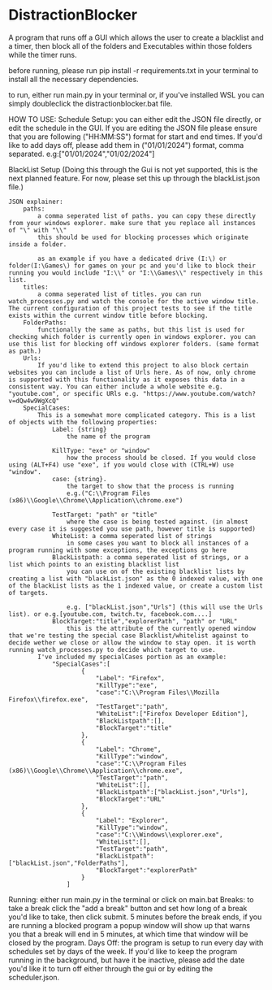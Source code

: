 # DistractionBlocker
A program that runs off a GUI which allows the user to create a blacklist and a timer, then block all of the folders and Executables within those folders while the timer runs. 

before running, please run pip install -r requirements.txt in your terminal to install all the necessary dependencies.

to run, either run main.py in your terminal or, if you've installed WSL you can simply doubleclick the distractionblocker.bat file. 

HOW TO USE:
Schedule Setup:
you can either edit the JSON file directly, or edit the schedule in the GUI. If you are editing the JSON file please ensure that you are following ("HH:MM:SS") format for start and end times. If you'd like to add days off, please add them in ("01/01/2024") format, comma separated. e.g:["01/01/2024","01/02/2024"]

BlackList Setup
(Doing this through the Gui is not yet supported, this is the next planned feature. For now, please set this up through the blackList.json file.)

    JSON explainer:
        paths: 
            a comma seperated list of paths. you can copy these directly from your windows explorer. make sure that you replace all instances of "\" with "\\" 
            this should be used for blocking processes which originate inside a folder.
        
            as an example if you have a dedicated drive (I:\) or folder(I:\Games\) for games on your pc and you'd like to block their running you would include "I:\\" or "I:\\Games\\" respectively in this list. 
        titles: 
            a comma seperated list of titles. you can run watch_processes.py and watch the console for the active window title. The current configuration of this project tests to see if the title exists within the current window title before blocking.
        FolderPaths:
            functionally the same as paths, but this list is used for checking which folder is currently open in windows explorer. you can use this list for blocking off windows explorer folders. (same format as path.)
        Urls:
            If you'd like to extend this project to also block certain websites you can include a list of Urls here. As of now, only chrome is supported with this functionality as it exposes this data in a consistent way. You can either include a whole website e.g. "youtube.com", or specific URls e.g. "https://www.youtube.com/watch?v=dQw4w9WgXcQ" 
        SpecialCases:
            This is a somewhat more complicated category. This is a list of objects with the following properties:
                Label: {string}
                    the name of the program 
                
                KillType: "exe" or "window"
                    how the process should be closed. If you would close using (ALT+F4) use "exe", if you would close with (CTRL+W) use "window".
                case: {string}.
                    the target to show that the process is running
                    e.g.("C:\\Program Files (x86)\\Google\\Chrome\\Application\\chrome.exe")
                
                TestTarget: "path" or "title"
                    where the case is being tested against. (in almost every case it is suggested you use path, however title is supported)
                WhiteList: a comma seperated list of strings
                    in some cases you want to block all instances of a program running with some exceptions, the exceptions go here
                BlackListpath: a comma seperated list of strings, or a list which points to an existing blacklist list
                    you can use on of the existing blacklist lists by creating a list with "blackList.json" as the 0 indexed value, with one of the blackList lists as the 1 indexed value, or create a custom list of targets.
                    
                    e.g. ["blackList.json","Urls"] (this will use the Urls list). or e.g.[youtube.com, twitch.tv, facebook.com....]
                BlockTarget:"title","explorerPath", "path" or "URL"
                    this is the attribute of the currently opened window that we're testing the special case Blacklist/whitelist against to decide wether we close or allow the window to stay open. it is worth running watch_processes.py to decide which target to use. 
            I've included my specialCases portion as an example:
                "SpecialCases":[
                        {   
                            "Label": "Firefox",
                            "KillType":"exe",
                            "case":"C:\\Program Files\\Mozilla Firefox\\firefox.exe",
                            "TestTarget":"path",
                            "WhiteList":["Firefox Developer Edition"],
                            "BlackListpath":[],
                            "BlockTarget":"title"
                        },
                        {
                            "Label": "Chrome",
                            "KillType":"window",
                            "case":"C:\\Program Files (x86)\\Google\\Chrome\\Application\\chrome.exe",
                            "TestTarget":"path",
                            "WhiteList":[],
                            "BlackListpath":["blackList.json","Urls"],
                            "BlockTarget":"URL"
                        },
                        {   
                            "Label": "Explorer",
                            "KillType":"window",
                            "case":"C:\\Windows\\explorer.exe",
                            "WhiteList":[],
                            "TestTarget":"path",
                            "BlackListpath":["blackList.json","FolderPaths"],
                            "BlockTarget":"explorerPath"
                        }
                    ] 
Running:
    either run main.py in the terminal or click on main.bat
Breaks: to take a break click the "add a break" button and set how long of a break you'd like to take, then click submit. 5 minutes before the break ends, if you are running a blocked program a popup window will show up that warns you that a break will end in 5 minutes, at which time that window will be closed by the program. 
Days Off: 
    the program is setup to run every day with schedules set by days of the week. If you'd like to keep the program running in the background, but have it be inactive, please add the date you'd like it to turn off either through the gui or by editing the scheduler.json. 